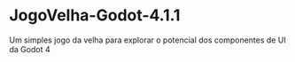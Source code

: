 # JogoVelha-Godot-4.1.1
 Um simples jogo da velha para explorar o potencial dos componentes de UI da Godot 4
